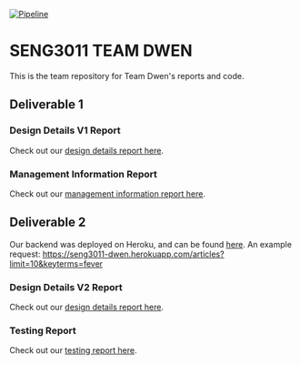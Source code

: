 [![Pipeline](https://github.com/rexanaj/team-dwen/actions/workflows/tests.yml/badge.svg)](https://github.com/rexanaj/team-dwen/actions/workflows/tests.yml)

# SENG3011 TEAM DWEN
This is the team repository for Team Dwen's reports and code. 


## Deliverable 1

### Design Details V1 Report 
Check out our [design details report here](https://unswseng.atlassian.net/wiki/spaces/SE3Y22G4/pages/2395786/Design+Details). 

### Management Information Report 
Check out our [management information report here](https://unswseng.atlassian.net/wiki/spaces/SE3Y22G4/pages/1715143/Management+Information). 


## Deliverable 2 
Our backend was deployed on Heroku, and can be found [here](https://seng3011-dwen.herokuapp.com/). 
An example request: https://seng3011-dwen.herokuapp.com/articles?limit=10&keyterms=fever

### Design Details V2 Report 
Check out our [design details report here](https://unswseng.atlassian.net/l/c/k1P95R6x). 

### Testing Report 
Check out our [testing report here](https://unswseng.atlassian.net/l/c/gNDyCjSv). 
